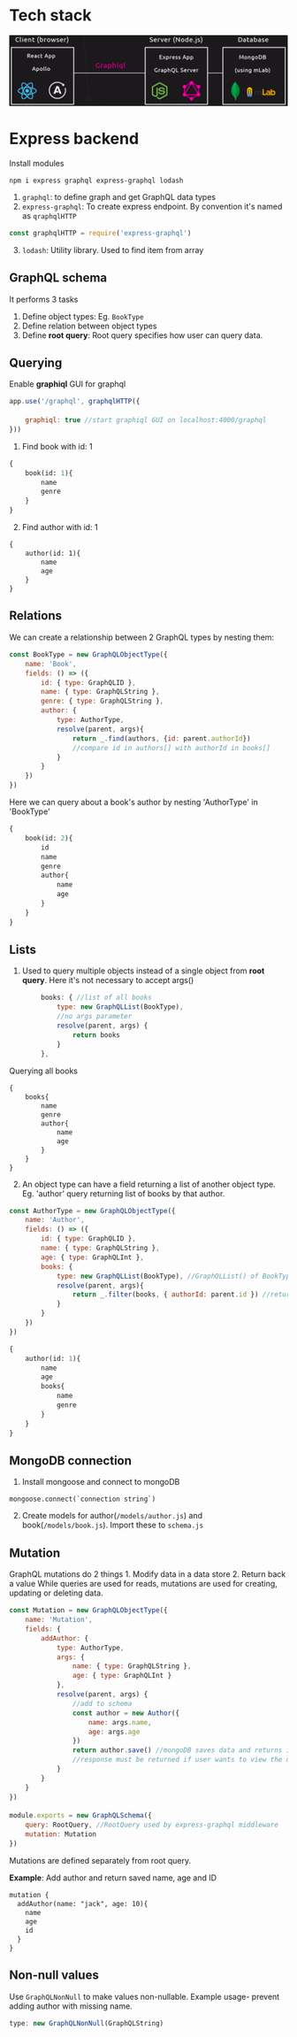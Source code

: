 # Tech stack
![](images/2020-02-21-10-29-22.png)

# Express backend
Install modules
```
npm i express graphql express-graphql lodash
```
1. ```graphql```: to define graph and get GraphQL data types
2. ```express-graphql```: To create express endpoint. By convention it's named as ```qraphqlHTTP```
```js
const graphqlHTTP = require('express-graphql')
```
3. ```lodash```: Utility library. Used to find item from array


## GraphQL schema
It performs 3 tasks
1. Define object types: Eg. ```BookType```
2. Define relation between object types
3. Define **root query**: Root query specifies how user can query data.

## Querying
Enable **graphiql** GUI for graphql
```js
app.use('/graphql', graphqlHTTP({

    graphiql: true //start graphiql GUI on localhost:4000/graphql
}))
```

1. Find book with id: 1
```graphql
{
    book(id: 1){
        name
        genre
    }
}
```
2. Find author with id: 1
```
{
    author(id: 1){
        name
        age
    }
}
```

## Relations
We can create a relationship between 2 GraphQL types by nesting them:
```js
const BookType = new GraphQLObjectType({
    name: 'Book',
    fields: () => ({
        id: { type: GraphQLID },
        name: { type: GraphQLString },
        genre: { type: GraphQLString },
        author: {
            type: AuthorType,
            resolve(parent, args){
                return _.find(authors, {id: parent.authorId})
                //compare id in authors[] with authorId in books[]
            }
        }
    })
})
```
Here we can query about a book's author by nesting 'AuthorType' in 'BookType'
```graphql
{
    book(id: 2){
        id
        name
        genre
        author{
            name
            age
        }
    }
}
```

## Lists
1. Used to query multiple objects instead of a single object from **root query**. Here it's not necessary to accept args()
```js
        books: { //list of all books
            type: new GraphQLList(BookType),
            //no args parameter
            resolve(parent, args) {
                return books
            }
        },
```

Querying all books
```
{
    books{
        name
        genre
        author{
            name
            age
        }
    }
}
```

2. An object type can have a field returning a list of another object type. Eg. 'author' query returning list of books by that author.

```js
const AuthorType = new GraphQLObjectType({
    name: 'Author',
    fields: () => ({
        id: { type: GraphQLID },
        name: { type: GraphQLString },
        age: { type: GraphQLInt },
        books: {
            type: new GraphQLList(BookType), //GraphQLList() of BookType
            resolve(parent, args){
                return _.filter(books, { authorId: parent.id }) //return list with matching ID
            }
        }
    })
})
```

```graphql
{
    author(id: 1){
        name
        age
        books{
            name
            genre
        }
    }
}
```

## MongoDB connection
1. Install mongoose and connect to mongoDB
```
mongoose.connect(`connection string`)
```

2. Create models for author(`/models/author.js`) and book(`/models/book.js`). Import these to ```schema.js```

## Mutation
GraphQL mutations do 2 things
    1. Modify data in a data store
    2. Return back a value
While queries are used for reads, mutations are used for creating, updating or deleting data.
```js
const Mutation = new GraphQLObjectType({
    name: 'Mutation',
    fields: {
        addAuthor: {
            type: AuthorType,
            args: {
                name: { type: GraphQLString },
                age: { type: GraphQLInt }
            },
            resolve(parent, args) {
                //add to schema
                const author = new Author({
                    name: args.name,
                    age: args.age
                })
                return author.save() //mongoDB saves data and returns it back as response
                //response must be returned if user wants to view the data
            }
        }
    }
})

module.exports = new GraphQLSchema({
    query: RootQuery, //RootQuery used by express-graphql middleware
    mutation: Mutation
})
```
Mutations are defined separately from root query.

**Example**: Add author and return saved name, age and ID
```
mutation {
  addAuthor(name: "jack", age: 10){
    name
    age
    id
  }
}
```

## Non-null values
Use ```GraphQLNonNull``` to make values non-nullable. Example usage- prevent adding author with missing name.
```js
type: new GraphQLNonNull(GraphQLString)
```